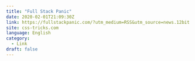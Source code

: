 ```yaml
---
title: "Full Stack Panic"
date: 2020-02-01T21:09:30Z
link: https://fullstackpanic.com/?utm_medium=RSS&utm_source=news.12bit.vn
site: css-tricks.com
language: English
category:
  - Link
draft: false
---
```

